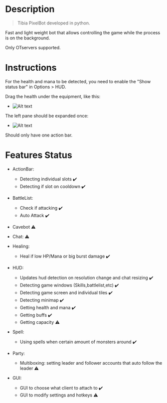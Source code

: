 # Description

> Tibia PixelBot developed in python.

Fast and light weight bot that allows controlling the game while the process is on the background.

Only OTservers supported.

# Instructions

  For the health and mana to be detected, you need to enable the "Show status bar" in Options > HUD.
  
  Drag the health under the equipment, like this:
  - ![Alt text](https://github.com/mateogon/tibia_12_bot/tree/main/img/imagesReadme/right_pane.png)

  The left pane should be expanded once:
  - ![Alt text](https://github.com/mateogon/tibia_12_bot/tree/main/img/imagesReadme/left_pane.png)

  Should only have one action bar.

# Features Status

- ActionBar:
  - Detecting individual slots :heavy_check_mark:
  - Detecting if slot on cooldown :heavy_check_mark:
  
- BattleList:
  - Check if attacking :heavy_check_mark:
  - Auto Attack :heavy_check_mark:
  
- Cavebot :warning:

- Chat: :warning:

- Healing:
  - Heal if low HP/Mana or big burst damage :heavy_check_mark:
  
- HUD:
  - Updates hud detection on resolution change and chat resizing :heavy_check_mark:
  - Detecting game windows (Skills,battlelist,etc) :heavy_check_mark:
  - Detecting game screen and individual tiles :heavy_check_mark:
  - Detecting minimap :heavy_check_mark:
  - Getting health and mana :heavy_check_mark:
  - Getting buffs :heavy_check_mark:
  - Getting capacity :warning:

- Spell:
  - Using spells when certain amount of monsters around :heavy_check_mark:
  
- Party:
  - Multiboxing: setting leader and follower accounts that auto follow the leader :warning:
  
- GUI:
  - GUI to choose what client to attach to :heavy_check_mark:
  - GUI to modify settings and hotkeys :warning: